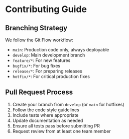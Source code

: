 # Contributing Guide

## Branching Strategy

We follow the Git Flow workflow:

- `main`: Production code only, always deployable
- `develop`: Main development branch
- `feature/*`: For new features
- `bugfix/*`: For bug fixes
- `release/*`: For preparing releases
- `hotfix/*`: For critical production fixes

## Pull Request Process

1. Create your branch from `develop` (or `main` for hotfixes)
2. Follow the code style guidelines
3. Include tests where appropriate
4. Update documentation as needed
5. Ensure all tests pass before submitting PR
6. Request review from at least one team member